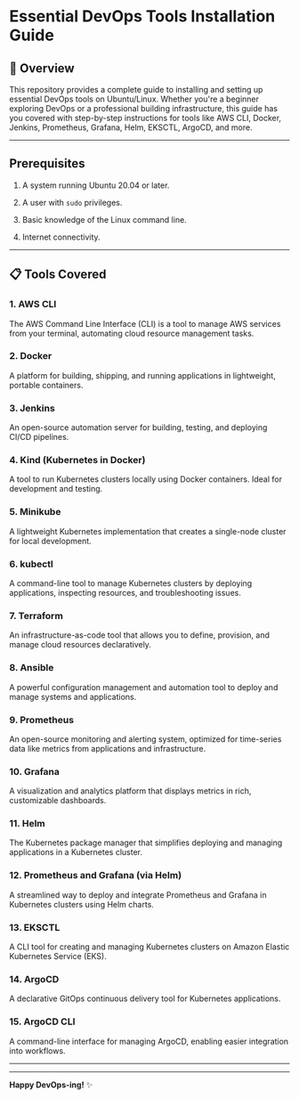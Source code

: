 # Essential DevOps Tools Installation Guide  


## 🚀 Overview  
This repository provides a complete guide to installing and setting up essential DevOps tools on Ubuntu/Linux. Whether you're a beginner exploring DevOps or a professional building infrastructure, this guide has you covered with step-by-step instructions for tools like AWS CLI, Docker, Jenkins, Prometheus, Grafana, Helm, EKSCTL, ArgoCD, and more.  


---


## Prerequisites

1. A system running Ubuntu 20.04 or later.
    
2. A user with `sudo` privileges.
    
3. Basic knowledge of the Linux command line.
    
4. Internet connectivity.


----


## 📋 Tools Covered  

### 1. **AWS CLI**  
The AWS Command Line Interface (CLI) is a tool to manage AWS services from your terminal, automating cloud resource management tasks.  

### 2. **Docker**  
A platform for building, shipping, and running applications in lightweight, portable containers.  

### 3. **Jenkins**  
An open-source automation server for building, testing, and deploying CI/CD pipelines.  

### 4. **Kind (Kubernetes in Docker)**  
A tool to run Kubernetes clusters locally using Docker containers. Ideal for development and testing.  

### 5. **Minikube**  
A lightweight Kubernetes implementation that creates a single-node cluster for local development.  

### 6. **kubectl**  
A command-line tool to manage Kubernetes clusters by deploying applications, inspecting resources, and troubleshooting issues.  

### 7. **Terraform**  
An infrastructure-as-code tool that allows you to define, provision, and manage cloud resources declaratively.  

### 8. **Ansible**  
A powerful configuration management and automation tool to deploy and manage systems and applications.  

### 9. **Prometheus**  
An open-source monitoring and alerting system, optimized for time-series data like metrics from applications and infrastructure.  

### 10. **Grafana**  
A visualization and analytics platform that displays metrics in rich, customizable dashboards.  

### 11. **Helm**  
The Kubernetes package manager that simplifies deploying and managing applications in a Kubernetes cluster.  

### 12. **Prometheus and Grafana (via Helm)**  
A streamlined way to deploy and integrate Prometheus and Grafana in Kubernetes clusters using Helm charts.  

### 13. **EKSCTL**  
A CLI tool for creating and managing Kubernetes clusters on Amazon Elastic Kubernetes Service (EKS).  

### 14. **ArgoCD**  
A declarative GitOps continuous delivery tool for Kubernetes applications.  

### 15. **ArgoCD CLI**  
A command-line interface for managing ArgoCD, enabling easier integration into workflows.  

---

---


**Happy DevOps-ing!** ✨  

